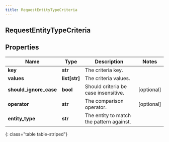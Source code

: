 ```yaml
---
title: RequestEntityTypeCriteria
---
```

## RequestEntityTypeCriteria

## Properties

|Name | Type | Description | Notes|
|------------ | ------------- | ------------- | -------------|
| **key** | **str** | The criteria key. | |
| **values** | **list[str]** | The criteria values. | |
| **should_ignore_case** | **bool** | Should criteria be case insensitive. | [optional] |
| **operator** | **str** | The comparison operator. | [optional] |
| **entity_type** | **str** | The entity to match the pattern against. | |
{: class="table table-striped"}


